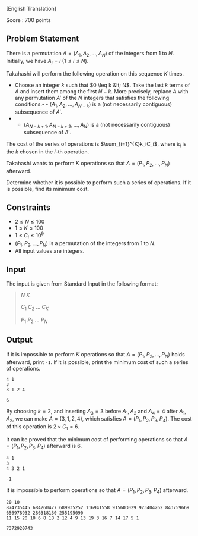 [English Translation]

Score : $700$ points

## Problem Statement

There is a permutation $A=(A_1,A_2,\dots,A_N)$ of the integers from $1$ to $N$. Initially, we have $A_i=i\ (1\leq i \leq N)$.

Takahashi will perform the following operation on this sequence $K$ times.

- Choose an integer $k$ such that $0 \leq k &lt; N$. Take the last $k$ terms of $A$ and insert them among the first $N-k$. More precisely, replace $A$ with any permutation $A'$ of the $N$ integers that satisfies the following conditions.-   - $(A_1,A_2,\dots,A_{N-k})$ is a (not necessarily contiguous) subsequence of $A'$.
-   - $(A_{N-k+1},A_{N-k+2},\dots,A_{N})$ is a (not necessarily contiguous) subsequence of $A'$.

The cost of the series of operations is $\sum_{i=1}^{K}k_iC_i$, where $k_i$ is the $k$ chosen in the $i$-th operation.

Takahashi wants to perform $K$ operations so that $A=(P_1,P_2,\dots,P_N)$ afterward.

Determine whether it is possible to perform such a series of operations. If it is possible, find its minimum cost.

## Constraints

- $2 \leq N \leq 100$
- $1 \leq K \leq 100$
- $1 \leq C_i \leq 10^9$
- $(P_1,P_2,\dots,P_N)$ is a permutation of the integers from $1$ to $N$.
- All input values are integers.

## Input

The input is given from Standard Input in the following format:

> $N$ $K$
> 
> $C_1$ $C_2$ $\dots$ $C_K$
> 
> $P_1$ $P_2$ $\dots$ $P_N$

## Output

If it is impossible to perform $K$ operations so that $A=(P_1,P_2,\dots,P_N)$ holds afterward, print `-1`. If it is possible, print the minimum cost of such a series of operations.

```input1
4 1
3
3 1 2 4
```

```output1
6
```

By choosing $k=2$, and inserting $A_3=3$ before $A_1,A_2$ and $A_4=4$ after $A_1,A_2$, we can make $A=(3,1,2,4)$, which satisfies $A=(P_1,P_2,P_3,P_4)$. The cost of this operation is $2 \times C_1 = 6$.

It can be proved that the minimum cost of performing operations so that $A=(P_1,P_2,P_3,P_4)$ afterward is $6$.

```input2
4 1
3
4 3 2 1
```

```output2
-1
```

It is impossible to perform operations so that $A=(P_1,P_2,P_3,P_4)$ afterward.

```input3
20 10
874735445 684260477 689935252 116941558 915603029 923404262 843759669 656978932 286318130 255195090
11 15 20 10 6 8 18 2 12 4 9 13 19 3 16 7 14 17 5 1
```

```output3
7372920743
```